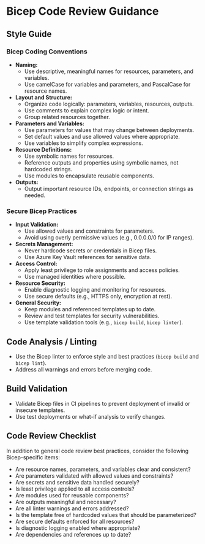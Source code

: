 # Bicep Code Review Guidance

## Style Guide

### Bicep Coding Conventions

- **Naming:**
	- Use descriptive, meaningful names for resources, parameters, and variables.
	- Use camelCase for variables and parameters, and PascalCase for resource names.
- **Layout and Structure:**
	- Organize code logically: parameters, variables, resources, outputs.
	- Use comments to explain complex logic or intent.
	- Group related resources together.
- **Parameters and Variables:**
	- Use parameters for values that may change between deployments.
	- Set default values and use allowed values where appropriate.
	- Use variables to simplify complex expressions.
- **Resource Definitions:**
	- Use symbolic names for resources.
	- Reference outputs and properties using symbolic names, not hardcoded strings.
	- Use modules to encapsulate reusable components.
- **Outputs:**
	- Output important resource IDs, endpoints, or connection strings as needed.

### Secure Bicep Practices

- **Input Validation:**
	- Use allowed values and constraints for parameters.
	- Avoid using overly permissive values (e.g., 0.0.0.0/0 for IP ranges).
- **Secrets Management:**
	- Never hardcode secrets or credentials in Bicep files.
	- Use Azure Key Vault references for sensitive data.
- **Access Control:**
	- Apply least privilege to role assignments and access policies.
	- Use managed identities where possible.
- **Resource Security:**
	- Enable diagnostic logging and monitoring for resources.
	- Use secure defaults (e.g., HTTPS only, encryption at rest).
- **General Security:**
	- Keep modules and referenced templates up to date.
	- Review and test templates for security vulnerabilities.
	- Use template validation tools (e.g., `bicep build`, `bicep linter`).

## Code Analysis / Linting

- Use the Bicep linter to enforce style and best practices (`bicep build` and `bicep lint`).
- Address all warnings and errors before merging code.

## Build Validation

- Validate Bicep files in CI pipelines to prevent deployment of invalid or insecure templates.
- Use test deployments or what-if analysis to verify changes.

## Code Review Checklist

In addition to general code review best practices, consider the following Bicep-specific items:

- Are resource names, parameters, and variables clear and consistent?
- Are parameters validated with allowed values and constraints?
- Are secrets and sensitive data handled securely?
- Is least privilege applied to all access controls?
- Are modules used for reusable components?
- Are outputs meaningful and necessary?
- Are all linter warnings and errors addressed?
- Is the template free of hardcoded values that should be parameterized?
- Are secure defaults enforced for all resources?
- Is diagnostic logging enabled where appropriate?
- Are dependencies and references up to date?
